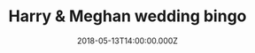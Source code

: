 ---
bylines: "Martin Banks"
capi: ""
date: "2018-05-13T14:00:00.000Z"
description: ""
preview: "https://d2n6ofw4o746cn.cloudfront.net/T3Interactives/2018/0427_royal_wedding_bingo/dist/PROD/preview.html"
slug: "harry-&-meghan-wedding-bingo"
tech: "vue.js"
thumb: ""
title: "Harry & Meghan wedding bingo"
---